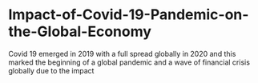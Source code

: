 # Impact-of-Covid-19-Pandemic-on-the-Global-Economy
Covid 19 emerged in 2019 with a full spread globally in 2020 and this marked the beginning of a global pandemic and a wave of  financial crisis globally due to the impact 
